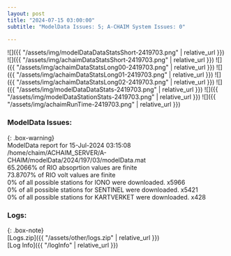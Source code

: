 ```yaml
---
layout: post
title: "2024-07-15 03:00:00"
subtitle: "ModelData Issues: 5; A-CHAIM System Issues: 0"

---
```


![]({{ "/assets/img/modelDataDataStatsShort-2419703.png" | relative_url }})
![]({{ "/assets/img/achaimDataStatsShort-2419703.png" | relative_url }})
![]({{ "/assets/img/achaimDataStatsLong00-2419703.png" | relative_url }})
![]({{ "/assets/img/achaimDataStatsLong01-2419703.png" | relative_url }})
![]({{ "/assets/img/achaimDataStatsLong02-2419703.png" | relative_url }})
![]({{ "/assets/img/modelDataDataStats-2419703.png" | relative_url }})
![]({{ "/assets/img/modelDataStationStats-2419703.png" | relative_url }})
![]({{ "/assets/img/achaimRunTime-2419703.png" | relative_url }})


### ModelData Issues:  
  
{: .box-warning}  
 ModelData report for 15-Jul-2024 03:15:08   
 /home/chaim/ACHAIM_SERVER/A-CHAIM/modelData/2024/197/03/modelData.mat   
 65.2066% of RIO absoprtion values are finite   
 73.8707% of RIO volt values are finite   
 0% of all possible stations for IONO were downloaded. x5966   
 0% of all possible stations for SENTINEL were downloaded. x5421   
 0% of all possible stations for KARTVERKET were downloaded. x428   
  


### Logs:  
  
{: .box-note}  
[Logs.zip]({{ "/assets/other/logs.zip" | relative_url }})  
[Log Info]({{ "/logInfo" | relative_url }})  
